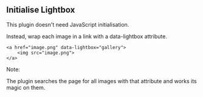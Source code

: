 ## Initialise Lightbox

This plugin doesn't need JavaScript initialisation.

Instead, wrap each image in a link with a data-lightbox attribute.

    <a href="image.png" data-lightbox="gallery">
        <img src="image.png">
    </a>


Note:

The plugin searches the page for all images with that attribute and works its magic on them.